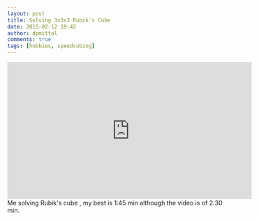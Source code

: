 ```yaml
---
layout: post
title: Solving 3x3x3 Rubik's Cube
date: 2015-02-12 19:42
author: dpmittal
comments: true
tags: [hobbies, speedcubing]
---
```

<iframe width="560" height="315" src="https://www.youtube.com/embed/cHTyuJVk_vs" frameborder="0" allowfullscreen></iframe>
<br>
Me solving Rubik's cube , my best is 1:45 min although the video is of 2:30 min.
